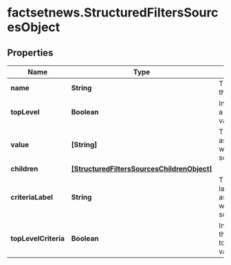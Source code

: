 # factsetnews.StructuredFiltersSourcesObject

## Properties

Name | Type | Description | Notes
------------ | ------------- | ------------- | -------------
**name** | **String** | The name of the source. | 
**topLevel** | **Boolean** | Indicates if its a toplevel value or not. | [optional] 
**value** | **[String]** | The value associated with the source. | [optional] 
**children** | [**[StructuredFiltersSourcesChildrenObject]**](StructuredFiltersSourcesChildrenObject.md) |  | [optional] 
**criteriaLabel** | **String** | The criteria label associated with the source. | [optional] 
**topLevelCriteria** | **Boolean** | Indicates if its the toplevelCriteria value or not. | [optional] 


